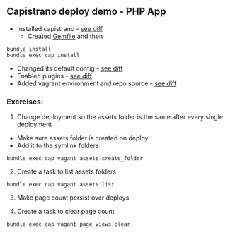 Capistrano deploy demo - PHP App
---------------------------------

- Installed capistrano - [see diff](https://github.com/mjacobus/capistrano-demo/commit/7ca39d45a6be778768b798348d4d05ffef5baca0)
  - Created [Gemfile](https://github.com/mjacobus/capistrano-demo/blob/7ca39d45a6be778768b798348d4d05ffef5baca0/Gemfile) and then

```
bundle install
bundle exec cap install
```

- Changed its default config - [see diff](https://github.com/mjacobus/capistrano-demo/commit/aba38c20179f6ac30d3f9c989554b14ecd1653fd)
- Enabled plugins - [see diff](https://github.com/mjacobus/capistrano-demo/commit/85a7a5f45a91a851ad017ce95d1124d41fb49ab1)
- Added vagrant environment and repo source - [see diff](https://github.com/mjacobus/capistrano-demo/commit/2b882592d4f1b7e025220945f1548e9620d09e6f)

### Exercises:


1. Change deployment so the assets folder is the same after every single deployment
  - Make sure assets folder is created on deploy
  - Add it to the symlink folders

  ```
  bundle exec cap vagant assets:create_folder
  ```

2. Create a task to list assets folders

  ```
  bundle exec cap vagant assets:list
  ```

3. Make page count persist over deploys


4. Create a task to clear page count

  ```
  bundle exec cap vagant page_views:clear
  ```
